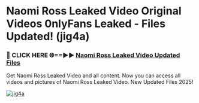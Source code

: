# Naomi Ross Leaked Video Original Videos 0nlyFans Leaked - Files Updated! (jig4a)

<h3>🔴 CLICK HERE 🌐==►► <a href="https://tinyurl.com/ms9xzufz" rel="nofollow">Naomi Ross Leaked Video Updated Files</a></h3>

Get Naomi Ross Leaked Video and all content. Now you can access all videos and pictures of Naomi Ross Leaked Video. New Updated Files 2025!

[![jig4a](https://i.imgur.com/PQ7UWWw.gif)](https://tinyurl.com/ms9xzufz)

